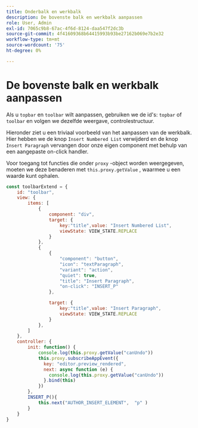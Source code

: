 ```yaml
---
title: Onderbalk en werkbalk
description: De bovenste balk en werkbalk aanpassen
role: User, Admin
exl-id: 7065c9b8-67ac-4f6d-8124-daa547f2dc3b
source-git-commit: 4f41609368b64415993b93be27162b069e7b2e32
workflow-type: tm+mt
source-wordcount: '75'
ht-degree: 0%

---
```


# De bovenste balk en werkbalk aanpassen

Als u `topbar` en `toolbar` wilt aanpassen, gebruiken we de id&#39;s: `topbar` of `toolbar` en volgen we dezelfde weergave, controlestructuur.

Hieronder ziet u een triviaal voorbeeld van het aanpassen van de werkbalk. Hier hebben we de knop `Insert Numbered List` verwijderd en de knop `Insert Paragraph` vervangen door onze eigen component met behulp van een aangepaste on-click handler.

Voor toegang tot functies die onder `proxy` -object worden weergegeven, moeten we deze benaderen met `this.proxy.getValue` , waarmee u een waarde kunt ophalen.

```js title = toolbar_customisation.js
const toolbarExtend = {
    id: "toolbar",
    view: {
        items: [
            {
                component: "div",
                target: {
                    key:"title",value: "Insert Numbered List",                    
                    viewState: VIEW_STATE.REPLACE
                }
            },
            {
                {
                    "component": "button",
                    "icon": "textParagraph",
                    "variant": "action",
                    "quiet": true,
                    "title": "Insert Paragraph",
                    "on-click": "INSERT_P"
                },

                target: {
                    key:"title",value: "Insert Paragraph",                    
                    viewState: VIEW_STATE.REPLACE
                }
            },
        ]
    },
    controller: {
        init: function() {
            console.log(this.proxy.getValue("canUndo"))
            this.proxy.subscribeAppEvent({
              key: "editor.preview_rendered",
              next: async function (e) {
                console.log(this.proxy.getValue("canUndo"))
              }.bind(this)
            })
        },
        INSERT_P(){
            this.next("AUTHOR_INSERT_ELEMENT",  "p" )
        }
    }
}
```
